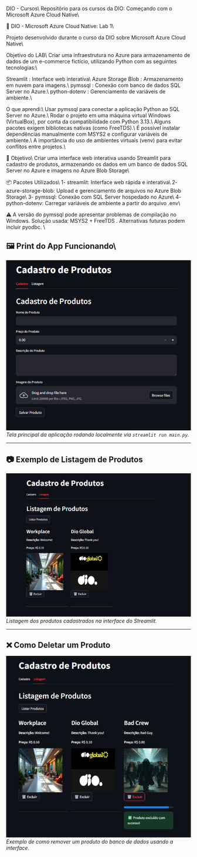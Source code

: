 DIO - Cursos\\
Repositório para os cursos da DIO: Começando com o Microsoft Azure Cloud Native\\

🧪 DIO - Microsoft Azure Cloud Native: Lab 1\\

Projeto desenvolvido durante o curso da DIO sobre Microsoft Azure Cloud Native\\

Objetivo do LAB\\
Criar uma infraestrutura no Azure para armazenamento de dados de um e-commerce fictício, utilizando Python com as seguintes tecnologias:\\

Streamlit : Interface web interativa\\
Azure Storage Blob : Armazenamento em nuvem para imagens.\\
pymssql : Conexão com banco de dados SQL Server no Azure.\\
python-dotenv : Gerenciamento de variáveis de ambiente.\\

O que aprendi:\\
Usar pymssql para conectar a aplicação Python ao SQL Server no Azure.\\
Rodar o projeto em uma máquina virtual Windows (VirtualBox), por conta da compatibilidade com Python 3.13.\\
Alguns pacotes exigem bibliotecas nativas (como FreeTDS).\\
É possível instalar dependências manualmente com MSYS2 e configurar variáveis de ambiente.\\
A importância do uso de ambientes virtuais (venv) para evitar conflitos entre projetos.\\

🎯 Objetivo\\
Criar uma interface web interativa usando Streamlit para cadastro de produtos, armazenando os dados em um banco de dados SQL Server no Azure e imagens no Azure Blob Storage\\

📦 Pacotes Utilizados\\
  1- streamlit: Interface web rápida e interativa\\
  2- azure-storage-blob: Upload e gerenciamento de arquivos no Azure Blob Storage\\
  3- pymssql: Conexão com SQL Server hospedado no Azure\\
  4- python-dotenv: Carregar variáveis de ambiente a partir do arquivo .env\\

⚠️ A versão do pymssql pode apresentar problemas de compilação no Windows. Solução usada: MSYS2 + FreeTDS . Alternativas futuras podem incluir pyodbc. \\

## 🖼️ Print do App Funcionando\\

![Tela Principal da Aplicação](imagens/principal.jpg)  
*Tela principal da aplicação rodando localmente via `streamlit run main.py`.*

---

## 📷 Exemplo de Listagem de Produtos

![Produtos Cadastrados](imagens/2.jpg)  
*Listagem dos produtos cadastrados na interface do Streamlit.*

---

## ❌ Como Deletar um Produto

![Deletar Produto](imagens/1.jpg)  
*Exemplo de como remover um produto do banco de dados usando a interface.*

